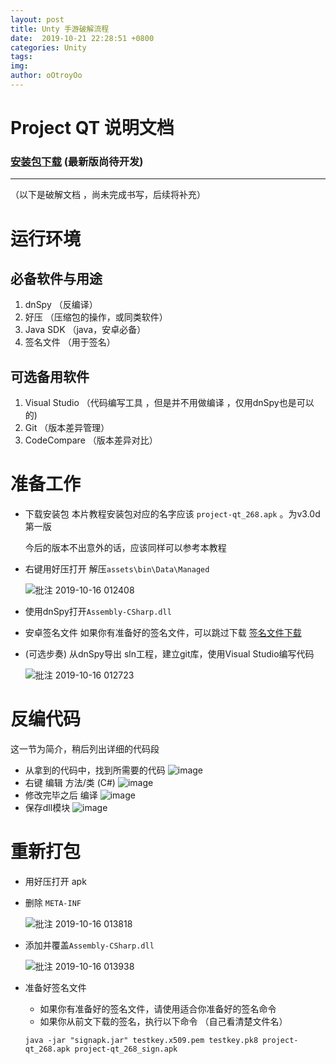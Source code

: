 ```yaml
---
layout: post
title: Unty 手游破解流程
date:  2019-10-21 22:28:51 +0800
categories: Unity
tags: 
img: 
author: oOtroyOo
---
```

# Project QT 说明文档


###  [安装包下载](./) (最新版尚待开发)

---

（以下是破解文档 ，尚未完成书写，后续将补充）
# 运行环境

## 必备软件与用途

1. dnSpy （反编译）
2. 好压 （压缩包的操作，或同类软件）
3. Java SDK （java，安卓必备）
4. 签名文件 （用于签名）

## 可选备用软件

1. Visual Studio  （代码编写工具 ，但是并不用做编译 ，仅用dnSpy也是可以的)
2. Git  （版本差异管理）
3. CodeCompare  （版本差异对比）
   
# 准备工作
- 下载安装包
    本片教程安装包对应的名字应该 `project-qt_268.apk` 。为v3.0d第一版

    今后的版本不出意外的话，应该同样可以参考本教程
- 右键用好压打开
   解压`assets\bin\Data\Managed`
  
  ![批注 2019-10-16 012408](https://i.loli.net/2019/10/16/QlCarOkHoLh1IsY.png)
- 使用dnSpy打开`Assembly-CSharp.dll`

- 安卓签名文件
  如果你有准备好的签名文件，可以跳过下载
  [签名文件下载](http://www.greenxf.com/soft/95740.html)
- (可选步奏) 从dnSpy导出 sln工程，建立git库，使用Visual Studio编写代码
  
  ![批注 2019-10-16 012723](https://i.loli.net/2019/10/16/pBbm1DchtE4XaKC.png)

# 反编代码
   这一节为简介，稍后列出详细的代码段
- 从拿到的代码中，找到所需要的代码
  ![image]()
- 右键 编辑 方法/类 (C#)
  ![image]()
- 修改完毕之后 编译
  ![image]()
- 保存dll模块
  ![image]()

# 重新打包
- 用好压打开 apk
- 删除 `META-INF`
  
  ![批注 2019-10-16 013818](https://i.loli.net/2019/10/16/aY45Vx8qM9lRoN6.png)
- 添加并覆盖`Assembly-CSharp.dll`
  
  ![批注 2019-10-16 013938](https://i.loli.net/2019/10/16/BFWqERNDMefgGho.png)
- 准备好签名文件
    - 如果你有准备好的签名文件，请使用适合你准备好的签名命令
    - 如果你从前文下载的签名，执行以下命令 （自己看清楚文件名）
  ``` (cmd)
  java -jar "signapk.jar" testkey.x509.pem testkey.pk8 project-qt_268.apk project-qt_268_sign.apk
  ```